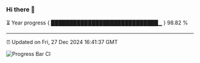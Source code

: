 ### Hi there 👋

⏳ Year progress { █████████████████████████████▁ } 98.82 %

---

⏰ Updated on Fri, 27 Dec 2024 16:41:37 GMT

![Progress Bar CI](https://github.com/IshwaranRudhara/GIT-ACTION/workflows/Progress%20Bar%20CI/badge.svg)
